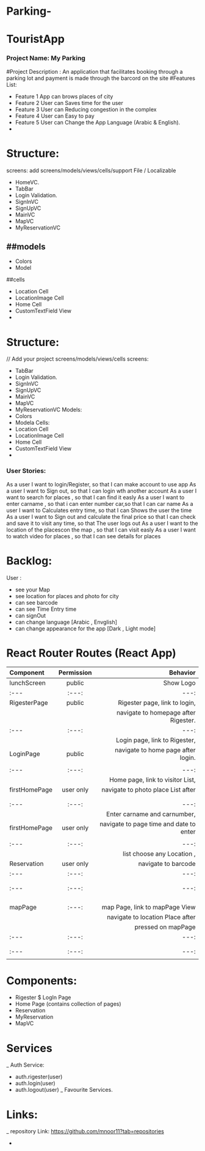 # Parking-
# TouristApp
### Project Name: My Parking

#Project Description :
An application that facilitates booking through a parking lot and payment is made through the barcord on the site
#Features List:

- Feature 1 App can brows places of city 
- Feature 2 User can Saves time for the user
- Feature 3 User can Reducing congestion in the complex
- Feature 4 User can Easy to pay
- Feature 5 User can Change the App Language (Arabic & English).
- 

# Structure:
screens:
add screens/models/views/cells/support File / Localizable
- HomeVC.
- TabBar 
- Login Validation.
- SignInVC
- SignUpVC
- MainVC
- MapVC
- MyReservationVC

##models
- 
- Colors
- Model


##cells 
- Location Cell
- LocationImage Cell
- Home Cell
- CustomTextField View
- 

# Structure:
// Add your project screens/models/views/cells
screens:
- TabBar 
- Login Validation.
- SignInVC
- SignUpVC
- MainVC
- MapVC
- MyReservationVC
Models:
- Colors
- Modela
Cells:
-  Location Cell
- LocationImage Cell
- Home Cell
- CustomTextField View
- 


### User Stories:
As a user I want to login/Register, so that I can make account to use app
As a user I want to Sign out, so that I can login wth another account
As a user I want to search for places , so that I can find it easly
As a user I want to enter carname , so that i can enter number car,so that I can car name
As a user I want to Calculates entry time, so that I can Shows the user the time
As a user I want to Sign out and calculate the final price so that I can check and save it to visit any time, so that The user logs out
As a user I want to the location of the placescon the map , so that I can visit easly
As a user I want to watch video for places , so that I can see details for places


# Backlog:
 
User :
- see your Map
- see  location for places and photo for city 
- can see barcode
- can see Time Entry time
- can signOut
- can change language [Arabic , Envglish]
- can change appearance for the app [Dark , Light mode]


# React Router Routes (React App)

|      Component      |   Permission   |                Behavior                  |
|       :---          |     :---:      |                  ---:                    |
|     lunchScreen     |     public     |                Show Logo                 |
|       :---          |     :---:      |                  ---:                    |
|    RigesterPage     |     public     |  Rigester page, link to login,           | 
|                     |                |  navigate to homepage after Rigester.    |  
|       :---          |     :---:      |                  ---:                    |
|                     |                |      Login page, link to Rigester,       |
|     LoginPage       |     public     |      navigate to home page after login.  |
|                     |                |                                          |
|       :---          |     :---:      |                  ---:                    |
|                     |                | Home page, link to visitor List,         |
|    firstHomePage    |   user only    | navigate to photo place List after       |                                                                               | pressed on visitor button                |
|                     |                |                                          |
                                                                                  | 
|       :---          |     :---:      |                  ---:                    |
|                     |                | Enter carname and carnumber, |
|    firstHomePage    |   user only    | navigate to page time and date to enter             |      
                                                                                  |
|       :---          |     :---:      |                  ---:                    |
|                     |                | list choose any Location ,  |
|    Reservation   |   user only    |     navigate to barcode    |
|        :---         |     :---:      |                  ---:                    |
|                     |                |                                          |
|                     |                |                                          |
|       :---          |     :---:      |                  ---:                    |
|                     |                |                                          |
|                     |                |
|                     |                |                                          |
|                     |                |                                          |
|   mapPage           |     :---:      |   map Page, link to mapPage View         |
|                     |                |   navigate to location Place after       |
                      |                |     pressed on mapPage                   |
|       :---          |     :---:      |                  ---:                    |
|                     |                |                                          |
|                     |                |                |
|       :---          |     :---:      |                  ---:                    |
|                     |                | 
# Components:

 - Rigester $ LogIn Page 
 - Home Page (contains collection of pages)
 - Reservation 
 - MyReservation 
 - MapVC
 
 # Services
_ Auth Service: 
  - auth.rigester(user)
  - auth.login(user)
  - auth.logout(user)
_ Favourite Services.

# Links: 

_ repository Link:
https://github.com/mnoor11?tab=repositories


-

